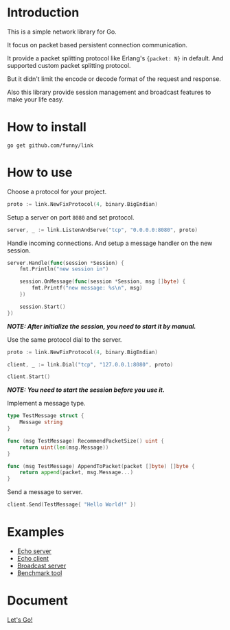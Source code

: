 Introduction
============

This is a simple network library for Go.

It focus on packet based persistent connection communication.

It provide a packet splitting protocol like Erlang's `{packet: N}` in default. And supported custom packet splitting protocol.

But it didn't limit the encode or decode format of the request and response.

Also this library provide session management and broadcast features to make your life easy.

How to install
==============

```
go get github.com/funny/link
```

How to use
===========

Choose a protocol for your project.

```go
proto := link.NewFixProtocol(4, binary.BigEndian)
```

Setup a server on port `8080` and set protocol.

```go
server, _ := link.ListenAndServe("tcp", "0.0.0.0:8080", proto)
```

Handle incoming connections. And setup a message handler on the new session.

```go
server.Handle(func(session *Session) {
	fmt.Println("new session in")

	session.OnMessage(func(session *Session, msg []byte) {
		fmt.Printf("new message: %s\n", msg)
	})

	session.Start()
})
```

***NOTE: After initialize the session, you need to start it by manual.***

Use the same protocol dial to the server.

```go
proto := link.NewFixProtocol(4, binary.BigEndian)

client, _ := link.Dial("tcp", "127.0.0.1:8080", proto)

client.Start()
```

***NOTE: You need to start the session before you use it.***

Implement a message type.

```go
type TestMessage struct {
	Message string
}

func (msg TestMessage) RecommendPacketSize() uint {
	return uint(len(msg.Message))
}

func (msg TestMessage) AppendToPacket(packet []byte) []byte {
	return append(packet, msg.Message...)
}
```

Send a message to server.

```go
client.Send(TestMessage{ "Hello World!" })
```

Examples
========

* [Echo server](https://github.com/funny/link-demo/tree/master/echo_server/main.go)
* [Echo client](https://github.com/funny/link-demo/tree/master/echo_client/main.go)
* [Broadcast server](https://github.com/funny/link-demo/tree/master/broadcast/main.go)
* [Benchmark tool](https://github.com/funny/link-demo/tree/master/benchmark/main.go)

Document
========

[Let's Go!](https://gowalker.org/github.com/funny/link)
